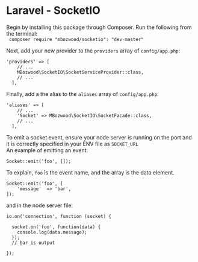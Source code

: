 # Laravel - SocketIO

Begin by installing this package through Composer. Run the following from the terminal:  
``` composer require "mbozwood/socketio": "dev-master"```  

Next, add your new provider to the `providers` array of `config/app.php`:
```
'providers' => [
    // ...
    MBozwood\SocketIO\SocketServiceProvider::class,
    // ...
  ],
```  
Finally, add a the alias to the `aliases` array of `config/app.php`:
```
'aliases' => [
    // ...
    'Socket' => MBozwood\SocketIO\SocketFacade::class,
    // ...
  ],
```  

To emit a socket event, ensure your node server is running on the port and it is correctly specified in your ENV file as `SOCKET_URL`  
An example of emitting an event:  
```
Socket::emit('foo', []);
```  

To explain, `foo` is the event name, and the array is the data element. 

```
Socket::emit('foo', [
    'message'  => 'bar',
]);
```
and in the node server file:

```
io.on('connection', function (socket) {
  
  socket.on('foo', function(data) {
    console.log(data.message);
  });
  // bar is output
  
});
```

